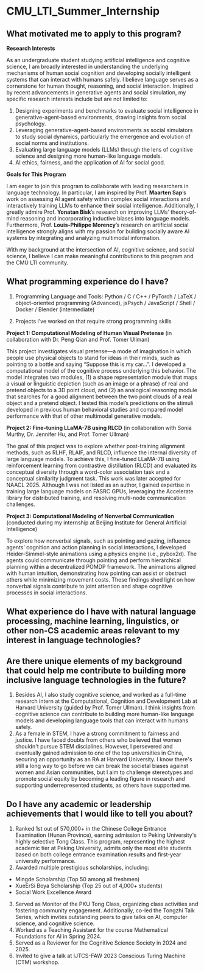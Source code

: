 # CMU_LTI_Summer_Internship

## What motivated me to apply to this program?

**Research Interests**

As an undergraduate student studying artificial intelligence and cognitive science, I am broadly interested in understanding the underlying mechanisms of human social cognition and developing socially intelligent systems that can interact with humans safely. I believe language serves as a cornerstone for human thought, reasoning, and social interaction. Inspired by recent advancements in generative agents and social simulation, my specific research interests include but are not limited to:

1. Designing experiments and benchmarks to evaluate social intelligence in generative-agent-based environments, drawing insights from social psychology.
2. Leveraging generative-agent-based environments as social simulators to study social dynamics, particularly the emergence and evolution of social norms and institutions.
3. Evaluating large language models (LLMs) through the lens of cognitive science and designing more human-like language models.
4. AI ethics, fairness, and the application of AI for social good.

**Goals for This Program**

I am eager to join this program to collaborate with leading researchers in language technology. In particular, I am inspired by Prof. **Maarten Sap**’s work on assessing AI agent safety within complex social interactions and interactively training LLMs to enhance their social intelligence. Additionally, I greatly admire Prof. **Yonatan Bisk**’s research on improving LLMs’ theory-of-mind reasoning and incorporating inductive biases into language models. Furthermore, Prof. **Louis-Philippe Morency**’s research on artificial social intelligence strongly aligns with my passion for building socially aware AI systems by integrating and analyzing multimodal information.

With my background at the intersection of AI, cognitive science, and social science, I believe I can make meaningful contributions to this program and the CMU LTI community.

## What programming experience do I have?

1. Programming Language and Tools: Python / C / C++ / PyTorch / LaTeX / object-oriented programming (Advanced), jsPsych / JavaScript / Shell / Docker / Blender (intermediate)

2. Projects I’ve worked on that require strong programming skills

**Project 1: Computational Modeling of Human Visual Pretense** (in collaboration with Dr. Peng Qian and Prof. Tomer Ullman)

This project investigates visual pretense—a mode of imagination in which people use physical objects to stand for ideas in their minds, such as pointing to a bottle and saying “Suppose this is my car…”. I developed a computational model of the cognitive process underlying this behavior. The model integrates two modules, (1) a shape representation module that maps a visual or linguistic depiction (such as an image or a phrase) of real and pretend objects to a 3D point cloud, and (2) an analogical reasoning module that searches for a good alignment between the two point clouds of a real object and a pretend object. I tested this model’s predictions on the stimuli developed in previous human behavioral studies and compared model performance with that of other multimodal generative models.

**Project 2: Fine-tuning LLaMA-7B using RLCD** (in collaboration with Sonia Murthy, Dr. Jennifer Hu, and Prof. Tomer Ullman)

The goal of this project was to explore whether post-training alignment methods, such as RLHF, RLAIF, and RLCD, influence the internal diversity of large language models. To achieve this, I fine-tuned LLaMA-7B using reinforcement learning from contrastive distillation (RLCD) and evaluated its conceptual diversity through a word-color association task and a conceptual similarity judgment task. This work was later accepted for NAACL 2025. Although I was not listed as an author, I gained expertise in training large language models on FASRC GPUs, leveraging the Accelerate library for distributed training, and resolving multi-node communication challenges.

**Project 3: Computational Modeling of Nonverbal Communication** (conducted during my internship at Beijing Institute for General Artificial Intelligence)

To explore how nonverbal signals, such as pointing and gazing, influence agents’ cognition and action planning in social interactions, I developed Heider-Simmel-style animations using a physics engine (i.e., pybox2d). The agents could communicate through pointing and perform hierarchical planning within a decentralized POMDP framework. The animations aligned with human intuition, demonstrating how pointing can assist or obstruct others while minimizing movement costs. These findings shed light on how nonverbal signals contribute to joint attention and shape cognitive processes in social interactions.

## What experience do I have with natural language processing, machine learning, linguistics, or other non-CS academic areas relevant to my interest in language technologies?



## Are there unique elements of my background that could help me contribute to building more inclusive language technologies in the future?

1. Besides AI, I also study cognitive science, and worked as a full-time research intern at the Computational, Cognition and Development Lab at Harvard University (guided by Prof. Tomer Ullman). I think insights from cognitive science can contribute to building more human-like language models and developing language tools that can interact with humans safely.
2. As a female in STEM, I have a strong commitment to fairness and justice. I have faced doubts from others who believed that women shouldn't pursue STEM disciplines. However, I persevered and eventually gained admission to one of the top universities in China, securing an opportunity as an RA at Harvard University. I know there's still a long way to go before we can break the societal biases against women and Asian communities, but I aim to challenge stereotypes and promote social equity by becoming a leading figure in research and supporting underrepresented students, as others have supported me.

## Do I have any academic or leadership achievements that I would like to tell you about?

1. Ranked 1st out of 570,000+ in the Chinese College Entrance Examination (Hunan Province), earning admission to Peking University's highly selective Tong Class. This program, representing the highest academic tier at Peking University, admits only the most elite students based on both college entrance examination results and first-year university performance.
2. Awarded multiple prestigious scholarships, including:
- Mingde Scholarship (Top 50 among all freshmen)
- XueErSi Boya Scholarship (Top 25 out of 4,000+ students)
- Social Work Excellence Award
3. Served as Monitor of the PKU Tong Class, organizing class activities and fostering community engagement. Additionally, co-led the Tongzhi Talk Series, which invites outstanding peers to give talks on AI, computer science, and cognitive science.
4. Worked as a Teaching Assistant for the course Mathematical Foundations for AI in Spring 2024.
5. Served as a Reviewer for the Cognitive Science Society in 2024 and 2025.
6. Invited to give a talk at IJTCS-FAW 2023 Conscious Turing Machine (CTM) workshop.


